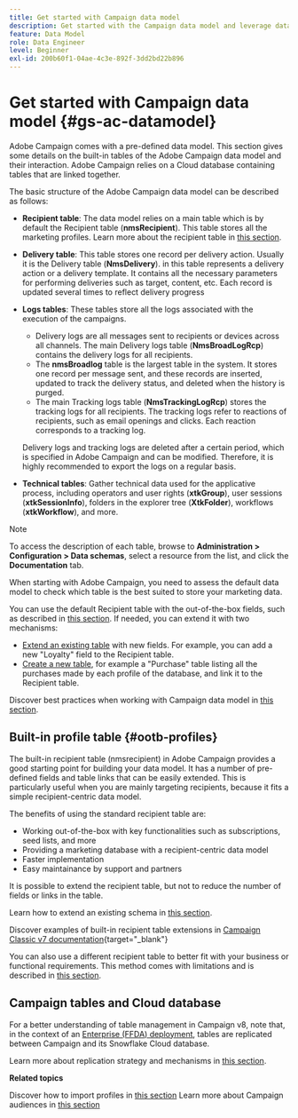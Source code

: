 ```yaml
---
title: Get started with Campaign data model
description: Get started with the Campaign data model and leverage data from your sources to benefit your communications and marketing outputs.
feature: Data Model
role: Data Engineer
level: Beginner
exl-id: 200b60f1-04ae-4c3e-892f-3dd2bd22b896
---
```

# Get started with Campaign data model {#gs-ac-datamodel}

Adobe Campaign comes with a pre-defined data model. This section gives some details on the built-in tables of the Adobe Campaign data model and their interaction. Adobe Campaign relies on a Cloud database containing tables that are linked together.

The basic structure of the Adobe Campaign data model can be described as follows:

* **Recipient table**: The data model relies on a main table which is by default the Recipient table (**nmsRecipient**). This table stores all the marketing profiles. Learn more about the recipient table in [this section](#ootb-profiles).

* **Delivery table**: This table stores one record per delivery action. Usually it is the Delivery table (**NmsDelivery**). in this table represents a delivery action or a delivery template. It contains all the necessary parameters for performing deliveries such as target, content, etc. Each record is updated several times to reflect delivery progress

* **Logs tables**: These tables store all the logs associated with the execution of the campaigns.

    * Delivery logs are all messages sent to recipients or devices across all channels. The main Delivery logs table (**NmsBroadLogRcp**) contains the delivery logs for all recipients.
    * The **nmsBroadlog** table is the largest table in the system. It stores one record per message sent, and these records are inserted, updated to track the delivery status, and deleted when the history is purged.
    * The main Tracking logs table (**NmsTrackingLogRcp**) stores the tracking logs for all recipients. The tracking logs refer to reactions of recipients, such as email openings and clicks. Each reaction corresponds to a tracking log.
    
    Delivery logs and tracking logs are deleted after a certain period, which is specified in Adobe Campaign and can be modified. Therefore, it is highly recommended to export the logs on a regular basis.

* **Technical tables**: Gather technical data used for the applicative process, including operators and user rights (**xtkGroup**), user sessions (**xtkSessionInfo**), folders in the explorer tree (**XtkFolder**), workflows (**xtkWorkflow**), and more.

>[!NOTE]
>
>To access the description of each table, browse to **Administration > Configuration > Data schemas**, select a resource from the list, and click the **Documentation** tab.

When starting with Adobe Campaign, you need to assess the default data model to check which table is the best suited to store your marketing data.

You can use the default Recipient table with the out-of-the-box fields, such as described in [this section](#ootb-profiles). If needed, you can extend it with two mechanisms:

* [Extend an existing table](extend-schema.md) with new fields. For example, you can add a new "Loyalty" field to the Recipient table.
* [Create a new table](create-schema.md), for example a "Purchase" table listing all the purchases made by each profile of the database, and link it to the Recipient table.

Discover best practices when working with Campaign data model in [this section](datamodel-best-practices.md).

## Built-in profile table {#ootb-profiles}

The built-in recipient table (nmsrecipient) in Adobe Campaign provides a good starting point for building your data model. It has a number of pre-defined fields and table links that can be easily extended. This is particularly useful when you are mainly targeting recipients, because it fits a simple recipient-centric data model.

The benefits of using the standard recipient table are:

* Working out-of-the-box with key functionalities such as subscriptions, seed lists, and more
* Providing a marketing database with a recipient-centric data model
* Faster implementation
* Easy maintainance by support and partners

It is possible to extend the recipient table, but not to reduce the number of fields or links in the table.

Learn how to extend an existing schema in [this section](extend-schema.md).

Discover examples of built-in recipient table extensions in [Campaign Classic v7 documentation](https://experienceleague.adobe.com/docs/campaign-classic/using/configuring-campaign-classic/editing-schemas/examples-of-schemas-edition.html#extending-a-table){target="_blank"}

You can also use a different recipient table to better fit with your business or functional requirements. This method comes with limitations and is described in [this section](custom-recipient.md).

## Campaign tables and Cloud database

For a better understanding of table management in Campaign v8, note that, in the context of an [Enterprise (FFDA) deployment](../architecture/enterprise-deployment.md), tables are replicated between Campaign and its Snowflake Cloud database.

Learn more about replication strategy and mechanisms in [this section](../architecture/replication.md).

**Related topics**

Discover how to import profiles in [this section](../start/import.md)
Learn more about Campaign audiences in [this section](../start/audiences.md)
